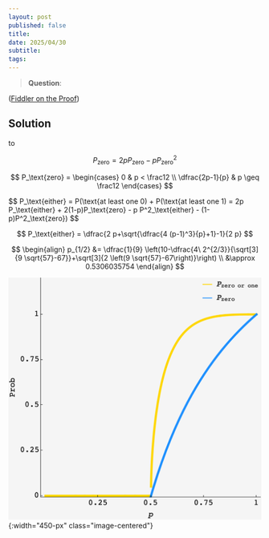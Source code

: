 ```yaml
---
layout: post
published: false
title: 
date: 2025/04/30
subtitle:
tags:
---
```


>**Question**:

<!--more-->

([Fiddler on the Proof](URL))

## Solution

to 

$$ P_\text{zero} = 2p P_\text{zero} - p P^2_\text{zero} $$

$$ P_\text{zero} = 
  \begin{cases} 
    0 & p < \frac12 \\ 
    \dfrac{2p-1}{p} & p \geq \frac12 
  \end{cases} 
$$

$$ P_\text{either} = P(\text{at least one 0) + P(\text{at least one 1) = 2p P_\text{either} + 2(1-p)P_\text{zero} - p P^2_\text{either} - (1-p)P^2_\text{zero}) $$

$$ P_\text{either} = \dfrac{2 p+\sqrt{\dfrac{4 (p-1)^3}{p}+1}-1}{2 p} $$

$$ 
  \begin{align}
    p_{1/2} &= \dfrac{1}{9} \left(10-\dfrac{4\ 2^{2/3}}{\sqrt[3]{9 \sqrt{57}-67}}+\sqrt[3]{2 \left(9 \sqrt{57}-67\right)}\right) \\ 
                &\approx 0.5306035754 
  \end{align} 
$$

![](/img/2025-04-30-JS-zero-or-one-tree.png){:width="450-px" class="image-centered"}

<br>
